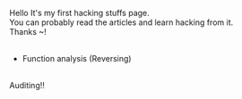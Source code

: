 
Hello It's my first hacking stuffs page.<br>
You can probably read the articles and learn hacking from it.<br>
Thanks ~!<br>
<br>
- Function analysis (Reversing)<br>
<br>
Auditing!!
